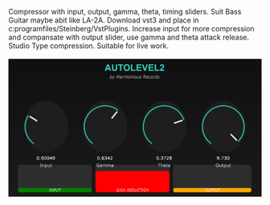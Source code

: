 Compressor with input, output, gamma, theta, timing sliders. Suit Bass Guitar maybe abit like LA-2A. Download vst3 and place in c:programfiles/Steinberg/VstPlugins. Increase input for more compression and compansate with output slider, use gamma and theta attack release.
Studio Type compression. Suitable for live work. 
<br><br>
<img src="https://github.com/Kirby01/AutoLevel2/blob/main/autolevel2.png?raw=true"><br>
